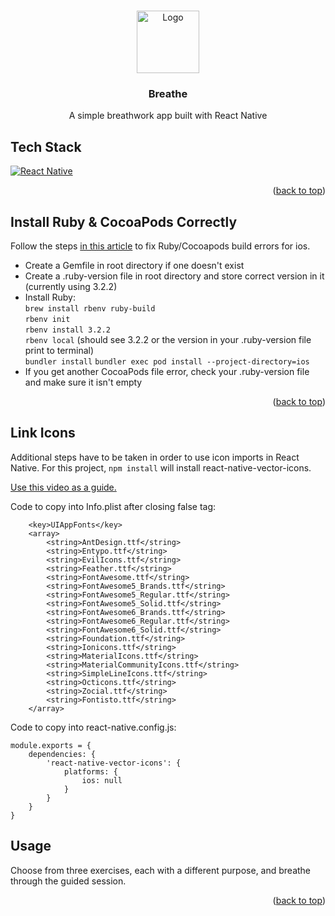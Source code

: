 <a id="readme-top"></a>



<!-- HEADER -->
<br />
<div align="center">
    <img src='https://content.presspage.com/uploads/2110/gettyimages-1124683106-963049.jpg?10000' alt="Logo" width="100">
    <h3 align="center">Breathe</h3>
    <p align="center">A simple breathwork app built with React Native</p>
</div>



<!-- TECH STACK -->
## Tech Stack

[![React Native][React.js]][ReactNative-url]

<p align="right">(<a href="#readme-top">back to top</a>)</p>



<!-- GETTING STARTED -->
<!-- ## Get Started

_Below is an example of how you can instruct your audience on installing and setting up your app. This template doesn't rely on any external dependencies or services._

1. Get a free API Key at [https://example.com](https://example.com)
2. Clone the repo
   ```sh
   git clone https://github.com/github_username/repo_name.git
   ```
3. Install NPM packages
   ```sh
   npm install
   ```
4. Enter your API in `config.js`
   ```js
   const API_KEY = 'ENTER YOUR API';
   ```
5. Change git remote url to avoid accidental pushes to base project
   ```sh
   git remote set-url origin github_username/repo_name
   git remote -v # confirm the changes
   ```

<p align="right">(<a href="#readme-top">back to top</a>)</p> -->


## Install Ruby & CocoaPods Correctly

Follow the steps [in this article](https://retyui.medium.com/how-to-correctly-configure-cocoapods-for-a-react-native-app-in-2023-apple-arm-m1-m2-chips-7ad2fafe41ea) to fix Ruby/Cocoapods build errors for ios.  

- Create a Gemfile in root directory if one doesn't exist
- Create a .ruby-version file in root directory and store correct version in it (currently using 3.2.2)
- Install Ruby:   
```brew install rbenv ruby-build```   
```rbenv init```   
```rbenv install 3.2.2```  
```rbenv local``` (should see 3.2.2 or the version in your .ruby-version file print to terminal)  
```bundler install```
```bundler exec pod install --project-directory=ios```
- If you get another CocoaPods file error, check your .ruby-version file and make sure it isn't empty
  
<p align="right">(<a href="#readme-top">back to top</a>)</p>


## Link Icons 

Additional steps have to be taken in order to use icon imports in React Native. For this project, ```npm install``` will install react-native-vector-icons.  

[Use this video as a guide.](https://www.youtube.com/watch?app=desktop&v=gkjYTapyEO8)

Code to copy into Info.plist after closing false tag:
```
	<key>UIAppFonts</key>
	<array>
		<string>AntDesign.ttf</string>
		<string>Entypo.ttf</string>
		<string>EvilIcons.ttf</string>
		<string>Feather.ttf</string>
		<string>FontAwesome.ttf</string>
		<string>FontAwesome5_Brands.ttf</string>
		<string>FontAwesome5_Regular.ttf</string>
		<string>FontAwesome5_Solid.ttf</string>
		<string>FontAwesome6_Brands.ttf</string>
		<string>FontAwesome6_Regular.ttf</string>
		<string>FontAwesome6_Solid.ttf</string>
		<string>Foundation.ttf</string>
		<string>Ionicons.ttf</string>
		<string>MaterialIcons.ttf</string>
		<string>MaterialCommunityIcons.ttf</string>
		<string>SimpleLineIcons.ttf</string>
		<string>Octicons.ttf</string>
		<string>Zocial.ttf</string>
		<string>Fontisto.ttf</string>
	</array>
```

Code to copy into react-native.config.js:
```
module.exports = {
    dependencies: {
        'react-native-vector-icons': {
            platforms: {
                ios: null
            }
        }
    }
}
```
  
  
<!-- USAGE -->
## Usage

Choose from three exercises, each with a different purpose, and breathe through the guided session.

<p align="right">(<a href="#readme-top">back to top</a>)</p>



<!-- MARKDOWN LINKS & IMAGES -->
<!-- https://www.markdownguide.org/basic-syntax/#reference-style-links -->
[React.js]: https://img.shields.io/badge/React-20232A?style=for-the-badge&logo=react&logoColor=61DAFB
[ReactNative-url]: https://reactnative.dev/